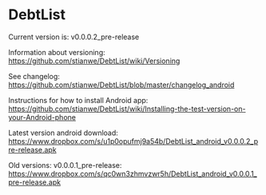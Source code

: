 DebtList
========
Current version is: v0.0.0.2_pre-release

Information about versioning: https://github.com/stianwe/DebtList/wiki/Versioning 

See changelog: https://github.com/stianwe/DebtList/blob/master/changelog_android 

Instructions for how to install Android app: https://github.com/stianwe/DebtList/wiki/Installing-the-test-version-on-your-Android-phone 

Latest version android download: https://www.dropbox.com/s/u1p0opufmj9a54b/DebtList_android_v0.0.0.2_pre-release.apk 


Old versions:
v0.0.0.1_pre-release: https://www.dropbox.com/s/qc0wn3zhmvzwr5h/DebtList_android_v0.0.0.1_pre-release.apk
